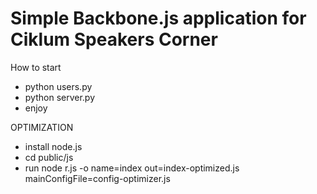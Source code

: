Simple Backbone.js application for Ciklum Speakers Corner
===============
How to start
* python users.py
* python server.py
* enjoy

OPTIMIZATION
* install node.js
* cd public/js
* run node r.js -o name=index out=index-optimized.js mainConfigFile=config-optimizer.js
